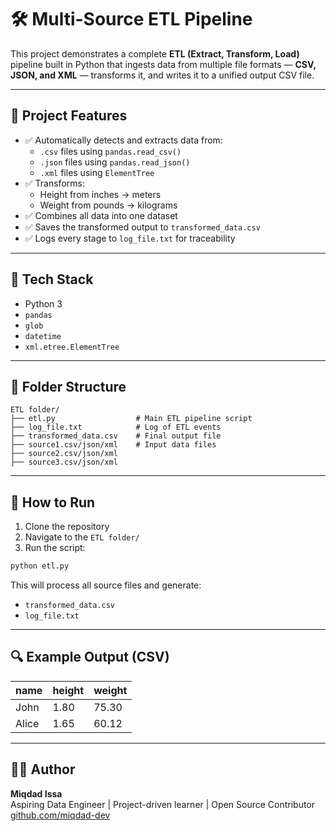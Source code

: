 # 🛠️ Multi-Source ETL Pipeline

This project demonstrates a complete **ETL (Extract, Transform, Load)** pipeline built in Python that ingests data from multiple file formats — **CSV, JSON, and XML** — transforms it, and writes it to a unified output CSV file.

---

## 📌 Project Features

- ✅ Automatically detects and extracts data from:
  - `.csv` files using `pandas.read_csv()`
  - `.json` files using `pandas.read_json()`
  - `.xml` files using `ElementTree`
- ✅ Transforms:
  - Height from inches → meters
  - Weight from pounds → kilograms
- ✅ Combines all data into one dataset
- ✅ Saves the transformed output to `transformed_data.csv`
- ✅ Logs every stage to `log_file.txt` for traceability

---

## 🧰 Tech Stack

- Python 3
- `pandas`
- `glob`
- `datetime`
- `xml.etree.ElementTree`

---

## 📁 Folder Structure

```
ETL folder/
├── etl.py                  # Main ETL pipeline script
├── log_file.txt            # Log of ETL events
├── transformed_data.csv    # Final output file
├── source1.csv/json/xml    # Input data files
├── source2.csv/json/xml
├── source3.csv/json/xml
```

---

## 🚀 How to Run

1. Clone the repository
2. Navigate to the `ETL folder/`
3. Run the script:

```bash
python etl.py
```

This will process all source files and generate:
- `transformed_data.csv`
- `log_file.txt`

---

## 🔍 Example Output (CSV)

| name  | height | weight |
|-------|--------|--------|
| John  | 1.80   | 75.30  |
| Alice | 1.65   | 60.12  |

---

## 👨‍💻 Author

**Miqdad Issa**  
Aspiring Data Engineer | Project-driven learner | Open Source Contributor  
[github.com/miqdad-dev](https://github.com/miqdad-dev)
